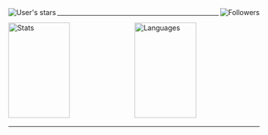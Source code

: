 <img align="right" alt="Followers" src="https://img.shields.io/github/followers/sabtech254?style=for-the-badge&logo=github&labelColor=e74c3c&color=#0bdbad">
<img align="left" alt="User's stars" src="https://img.shields.io/github/stars/sabtech254?style=for-the-badge&logo=github&labelColor=e74c3c&color=#0bdbad">
<hr/>
<div align="center">
  
  
 
</div>


<div>
  <img alt="Stats" src="https://denvercoder1-github-readme-stats.vercel.app/api?username=sabtech254&show_icons=true&count_private=true&theme=react&border_color=e74c3c&bg_color=0D1117&title_color=e74c3c&icon_color=F8D866" height="192px" width="49.5%"/></a>
  <img alt="Languages" src="https://denvercoder1-github-readme-stats.vercel.app/api/top-langs/?username=sabtech254&langs_count=8&layout=compact&theme=react&border_color=e74c3c&bg_color=0D1117&title_color=e74c3c&icon_color=F8D866" height="192px" width="49.5%"/>
</div>

<hr/>
